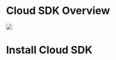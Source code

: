 # Cloud SDK Overview

![](https://github.com/JonmarCorpuz/SecondBrain/blob/main/Assets/Whitespace.png)

# Install Cloud SDK
